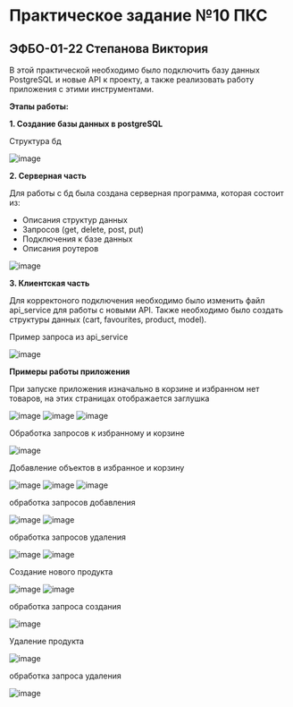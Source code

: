 # Практическое задание №10 ПКС
## ЭФБО-01-22 Степанова Виктория

В этой практической необходимо было подключить базу данных PostgreSQL и новые API к проекту, а также реализовать работу приложения с этими инструментами.

**Этапы работы:**

**1. Создание базы данных в postgreSQL**

Структура бд

![image](https://github.com/user-attachments/assets/50fc6d01-d6a5-4a66-8933-9c15c0ef0842)

**2. Серверная часть**

Для работы с бд была создана серверная программа, которая состоит из:

- Описания структур данных
- Запросов (get, delete, post, put)
- Подключения к базе данных
- Описания роутеров

![image](https://github.com/user-attachments/assets/dedb0e79-8cb4-4599-8394-6e6cfb25e425)

**3. Клиентская часть**

Для корректоного подключения необходимо было изменить файл api_service для работы с новыми API. Также необходимо было создать структуры данных (cart, favourites, product, model).

Пример запроса из api_service

![image](https://github.com/user-attachments/assets/19682dbc-72a0-4182-abc7-e77baab1609c)



**Примеры работы приложения**

При запуске приложения изначально в корзине и избранном нет товаров, на этих страницах отображается заглушка

![image](https://github.com/user-attachments/assets/0dfb8772-373d-427c-b76b-5c0087666123)
![image](https://github.com/user-attachments/assets/bbad7a15-20f1-4a14-93a5-623c28712571)
![image](https://github.com/user-attachments/assets/facbef98-4f49-4bd3-a1cb-b8d9932add78)

Обработка запросов к избранному и корзине

![image](https://github.com/user-attachments/assets/0fe92d2f-6d29-44af-8dc4-f9ae00fd8da6)

Добавление объектов в избранное и корзину

![image](https://github.com/user-attachments/assets/4a61d21b-fd2c-4a88-aaaa-9b50c533a651)
![image](https://github.com/user-attachments/assets/97c31c58-5e0f-44e9-a1cd-78322474b88a)
![image](https://github.com/user-attachments/assets/c070032e-879c-4958-8e24-3b8bf9f4ea63)

обработка запросов добавления

![image](https://github.com/user-attachments/assets/e89ad17b-91da-4bf6-be0e-15cf8d601a0d)
![image](https://github.com/user-attachments/assets/68e2c220-268a-412e-bd3a-5cdafa03f733)

обработка запросов удаления

![image](https://github.com/user-attachments/assets/0180a6c3-88cd-4f74-a3e7-0953577b1b22)
![image](https://github.com/user-attachments/assets/b19c7113-b132-4deb-9ca0-e8244b407143)

Создание нового продукта

![image](https://github.com/user-attachments/assets/07023db7-7d67-446d-af3f-c4b48bb1c4e3)
![image](https://github.com/user-attachments/assets/5122af65-1a20-4648-9404-e8d9072dfa0e)

обработка запроса создания

![image](https://github.com/user-attachments/assets/8148abbb-7119-4c7a-b881-e13261d2d491)

Удаление продукта

![image](https://github.com/user-attachments/assets/5df9d500-b0bd-4822-bc8c-b0349132bf35)

обработка запроса удаления

![image](https://github.com/user-attachments/assets/e93df411-e048-4182-8a15-44db8ef29be7)
